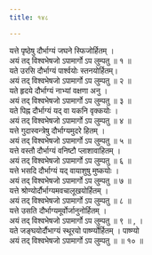 ```yaml
---
title: १४८

---
```

यत्ते पृष्ठेषु दौर्भाग्यं जघने स्फिजोर्हितम् ।  
अयं तद् विश्वभेषजो ऽपामार्गो ऽप लुम्पतु ॥ १ ॥  
यते उरसि दौर्भाग्यं पार्श्वयोः स्तनयोर्हितम्।  
अयं तद् विश्वभेषजो ऽपामार्गो ऽप लुम्पतु ॥ २ ॥  
यते हृदये दौर्भाग्यं नाभ्यां वक्षणा अनु ।  
अयं तद् विश्वभेषजो ऽपामार्गो ऽप लुम्पतु ॥ ३ ॥  
यते पिह्न दौर्भाग्यं यद् वा यकनि वृक्कयोः ।  
अयं तद् विश्वभेषजो ऽपामार्गो ऽप लुम्पतु ॥ ४ ॥  
यत्ते गुदास्वन्त्रेषु दौर्भाग्यमुदरे हितम् ।  
अयं तद् विश्वभेषजो ऽपामार्गो ऽप लुम्पतु ॥ ५ ॥  
यत्ते वस्तौ दौर्भाग्यं वनिष्टौ प्लाशावाहितम् ।  
अयं तद् विश्वभेषजो ऽपामार्गो ऽप लुम्पतु ॥ ६ ॥  
यत्ते भसदि दौर्भाग्यं यद् वायाशुषु मुष्कयोः ।  
अयं तद् विश्वभेषजो ऽपामार्गो ऽप लुम्पतु ॥ ७ ॥  
यत्ते श्रोण्योर्दौर्भाग्यमवचालूखयोर्हितम् ।  
अयं तद् विश्वभेषजो ऽपामार्गो ऽप लुम्पतु ॥ ८ ॥  
यत्ते उसति दौर्भाग्यमूर्वोर्जानुनोर्हितम् ।  
अयं तद् विश्वभेषजो ऽपामार्गो ऽप लुम्पतु ॥ ९ ॥ , ।  
यते जङ्घयोर्दौभाग्यं स्थूरयो पार्ष्ण्योर्हितम् । पाष्ण्यो  
अयं तद् विश्वभेषजो ऽपामार्गो ऽप लुम्पतु ॥ ॥ १० ॥  